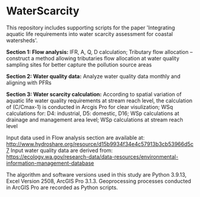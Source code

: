 # WaterScarcity
This repository includes supporting scripts for the paper 'Integrating aquatic life requirements into water scarcity assessment for coastal watersheds'.

**Section 1: Flow analysis:**
IFR, A, Q, D calculation;
Tributary flow allocation – construct a method allowing tributaries flow allocation at water quality sampling sites for better capture the pollution source areas

**Section 2: Water quality data:**
Analyze water quality data monthly and aligning with PFRs

**Section 3: Water scarcity calculation:**
According to spatial variation of aquatic life water quality requirements at stream reach level, the calculation of (C/Cmax-1) is conducted in Arcgis Pro for clear visulization;
WSq calculations for: D4: industrial, D5: domestic, D16;
WSp calculations  at drainage and management area level;
WSp calculations at stream reach level

Input data used in Flow analysis section are available at: http://www.hydroshare.org/resource/d15b9934f34e4c57913b3cb53966d5c7
Input water quality data are derived from: https://ecology.wa.gov/research-data/data-resources/environmental-information-management-database

The algorithm and software versions used in this study are Python 3.9.13, Excel Version 2508, ArcGIS Pro 3.1.3. Geoprocessing processes conducted in ArcGIS Pro are recorded as Python scripts.
